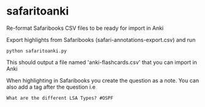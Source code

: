 # safaritoanki
Re-format Safaribooks CSV files to be ready for import in Anki

Export highlights from Safaribooks (safari-annotations-export.csv) and run

    python safaritoanki.py


This should output a file named 'anki-flashcards.csv' that you can import in Anki

When highlighting in Safaribooks you create the question as a note. 
You can also add a tag after the question i.e

    What are the different LSA Types? #OSPF
